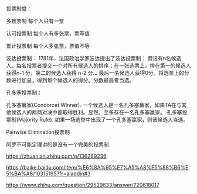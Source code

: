 投票制度：

多数票制
每个人只有一票

认可投票制
每个人有多张票，票等值

累计投票制
每个人多张票，票值不等

波达投票制：
1781年，法国政治学家波达提出了波达投票制：
假设有n名候选人。每名投票者提交一个对所有候选人的排序；在一张选票上，排在第一的候选人获得n-1 分，第二的候选人获得 n-2 分... 最后一名候选人获得0分。将选票上的分数进行加总，得到每个候选人的得分。分数最高者当选。

孔多塞投票制：

孔多塞赢家(Condorcet Winner). 一个候选人是一名孔多塞赢家，如果TA在与其他候选人的两两对决中都取得胜利。显然，至多存在一名孔多塞赢家。
孔多塞投票制(Majority Rule). 如果一场选举中出现了一个孔多塞赢家，则该候选人当选。


Pairwise Elimination投票制


阿罗不可能定理讲的是没有一个完美的投票制


https://zhuanlan.zhihu.com/p/136289236

https://baike.baidu.com/item/%E6%8A%95%E7%A5%A8%E5%88%B6%E5%BA%A6/10315195?fr=aladdin#3

https://www.zhihu.com/question/29529633/answer/720618017